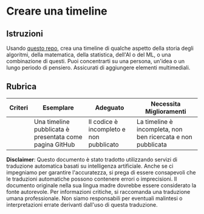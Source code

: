 # Creare una timeline

## Istruzioni

Usando [questo repo](https://github.com/Digital-Humanities-Toolkit/timeline-builder), crea una timeline di qualche aspetto della storia degli algoritmi, della matematica, della statistica, dell'AI o del ML, o una combinazione di questi. Puoi concentrarti su una persona, un'idea o un lungo periodo di pensiero. Assicurati di aggiungere elementi multimediali.

## Rubrica

| Criteri  | Esemplare                                          | Adeguato                                | Necessita Miglioramenti                                          |
| -------- | -------------------------------------------------- | --------------------------------------- | ---------------------------------------------------------------- |
|          | Una timeline pubblicata è presentata come pagina GitHub | Il codice è incompleto e non pubblicato | La timeline è incompleta, non ben ricercata e non pubblicata     |

**Disclaimer**:
Questo documento è stato tradotto utilizzando servizi di traduzione automatica basati su intelligenza artificiale. Anche se ci impegniamo per garantire l'accuratezza, si prega di essere consapevoli che le traduzioni automatiche possono contenere errori o imprecisioni. Il documento originale nella sua lingua madre dovrebbe essere considerato la fonte autorevole. Per informazioni critiche, si raccomanda una traduzione umana professionale. Non siamo responsabili per eventuali malintesi o interpretazioni errate derivanti dall'uso di questa traduzione.